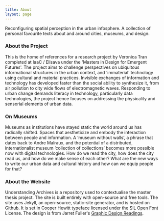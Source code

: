```yaml
---
title: About
layout: page
---
```


Reconfiguring spatial perception in the urban infosphere. A collection of personal favourite texts about and around cities, museums, and design.

<div class="bio">
<h3>About the Project</h3>
<p>This is the home of references for a research project by Veronica Tran completed at IaaC / Elisava under the 'Masters in Design for Emergent Futures'. The project aims to challenge perspectives on ubiquitous informational structures in the urban context, and ‘immaterial’ technology using cultural and material practices. Invisible exchanges of information and technology has developed faster than the social ability to synthesize it, from air pollution to city wide flows of electromagnetic waves. Responding to urban change demands literacy in technology, particularly data technologies, the project hence focuses on addressing the physicality and sensorial elements of urban data.
    </p>
</div>

<div class="bio">
<h3>On Museums</h3>
<p>Museums as institutions have stayed static the world around us has radically shifted. Spaces that aestheticize and embody the interaction between people and information. A ‘museum without walls’, a phrase that dates back to Andre Malraux, and the potential of a distributed, internationalist museum ‘collection of collections’ becomes more possible now with digital technologies. How do we read the city, how does the city read us, and how do we make sense of each other? What are the new ways to write our urban data and cultural history and how can we equip people for that?

</p>
</div>

<div class="bio">
<h3>About the Website</h3>
<p>
Understanding Archives is a repository used to contextualise the master thesis project. The site is built entirely with open-source and free tools. The site uses Jekyll, an open-source, static-site generator, and is hosted on Github. It is set in Cooper Hewitt typeface licensed under the SIL Open Font License. The design is from Jarret Fuller's <a href="https://github.com/jarrettfuller/Graphic-Design-Readings">Graphic Design Readings</a>.

</p>

</div>
